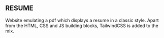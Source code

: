 ## RESUME

Website emulating a pdf which displays a resume in a classic style. Apart from the HTML, CSS and JS building blocks, TailwindCSS is added to the mix.